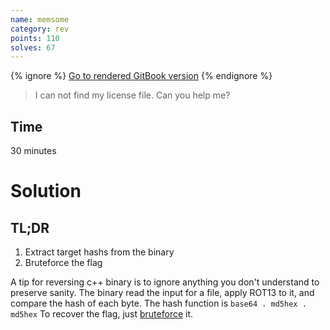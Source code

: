```yaml
---
name: memsome
category: rev
points: 110
solves: 67
---
```


{% ignore %}
[Go to rendered GitBook version](https://sasdf.cf/ctf-tasks-writeup/)
{% endignore %}

> I can not find my license file. Can you help me?

## Time
30 minutes

# Solution
## TL;DR
1. Extract target hashs from the binary
2. Bruteforce the flag

A tip for reversing c++ binary is to ignore anything you don't understand to preserve sanity.
The binary read the input for a file, apply ROT13 to it, and compare the hash of each byte.
The hash function is `base64 . md5hex . md5hex`
To recover the flag, just [bruteforce]([_files/solve.py]) it.


